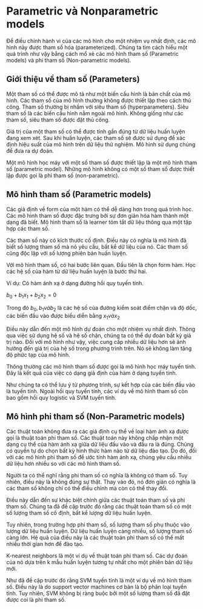 # Parametric và Nonparametric models

Để điều chỉnh hành vi của các mô hình cho một nhiệm vụ nhất định, các mô hình này được tham số hóa (parameterized). Chúng ta tìm cách hiểu một quá trình như vậy bằng cách mổ xẻ các mô hình tham số (Parametric models) và phi tham số (Non-parametric models).

## Giới thiệu về tham số (Parameters)

Một tham số có thể được mô tả như một biến cấu hình là bản chất của mô hình. Các tham số của mô hình thường không được thiết lập theo cách thủ công. Tham số thường bị nhầm với siêu tham số (hyperparameters). Siêu tham số là các biến cấu hình nằm ngoài mô hình. Không giống như các tham số, siêu tham số được đặt thủ công.

Giá trị của một tham số có thể được tính gần đúng từ dữ liệu huấn luyện đang xem xét. Sau khi huấn luyện, các tham số sẽ được sử dụng để xác định hiệu suất của mô hình trên dữ liệu thử nghiệm. Mô hình sử dụng chúng để đưa ra dự đoán.

Một mô hình học máy với một số tham số được thiết lập là một mô hình tham số (parametric model). Những mô hình không có một số tham số được thiết lập được gọi là phi tham số (non-parametric). 

## Mô hình tham số (Parametric models)

Các giả định về form của một hàm có thể dễ dàng hơn trong quá trình học. Các mô hình tham số được đặc trưng bởi sự đơn giản hóa hàm thành một dạng đã biết. Mô hình tham số là learner tóm tắt dữ liệu thông qua một tập hợp các tham số.

Các tham số này có kích thước cố định. Điều này có nghĩa là mô hình đã biết số lượng tham số mà nó yêu cầu, bất kể dữ liệu của nó. Các tham số cũng độc lập với số lượng phiên bản huấn luyện. 

Với mô hình tham số, có hai bước liên quan. Đầu tiên là chọn form hàm. Học các hệ số của hàm từ dữ liệu huấn luyện là bước thứ hai.  

Ví dụ: Có hàm ánh xạ ở dạng đường hồi quy tuyến tính.

$b_0 + b_1x_1 + b_2x_2 = 0$

Trong đó $b_0, b_1 và b_2$ là các hệ số của đường kiểm soát điểm chặn và độ dốc, các biến đầu vào được biểu diễn bằng $x_1 và x_2$

Điều này dẫn đến một mô hình dự đoán cho một nhiệm vụ nhất định. Thông qua việc sử dụng hệ số và hệ số chặn, chúng ta có thể dự đoán bất kỳ giá trị nào. Đối với mô hình như vậy, việc cung cấp nhiều dữ liệu hơn sẽ ảnh hưởng đến giá trị của hệ số trong phương trình trên. Nó sẽ không làm tăng độ phức tạp của mô hình. 

Thông thường các mô hình tham số được gọi là mô hình học máy tuyến tính. Đây là kết quả của việc có dạng giả định của hàm ở dạng tuyến tính. 

Như chúng ta có thể lưu ý từ phương trình, sự kết hợp của các biến đầu vào là tuyến tính. Ngoài hồi quy tuyến tính, các ví dụ về mô hình tham số còn bao gồm hồi quy logistic và SVM tuyến tính.

## Mô hình phi tham số (Non-Parametric models)

Các thuật toán không đưa ra các giả định cụ thể về loại hàm ánh xạ được gọi là thuật toán phi tham số. Các thuật toán này không chấp nhận một dạng cụ thể của hàm ánh xạ giữa dữ liệu đầu vào và đầu ra là đúng. Chúng có quyền tự do chọn bất kỳ hình thức hàm nào từ dữ liệu đào tạo. Do đó, đối với các mô hình phi tham số để ước tính hàm ánh xạ, chúng yêu cầu nhiều dữ liệu hơn nhiều so với các mô hình tham số. 

Người ta có thể nghĩ rằng phi tham số có nghĩa là không có tham số. Tuy nhiên, điều này là không đúng sự thật. Thay vào đó, nó đơn giản có nghĩa là các tham số không chỉ có thể điều chỉnh mà còn có thể thay đổi. 

Điều này dẫn đến sự khác biệt chính giữa các thuật toán tham số và phi tham số. Chúng ta đã đề cập trước đó rằng các thuật toán tham số có một số lượng tham số cố định, bất kể lượng dữ liệu huấn luyện. 

Tuy nhiên, trong trường hợp phi tham số, số lượng tham số phụ thuộc vào lượng dữ liệu huấn luyện. Dữ liệu huấn luyện càng nhiều, số lượng tham số càng lớn. Hệ quả của điều này là các thuật toán phi tham số có thể mất nhiều thời gian hơn để đào tạo. 

K-nearest neighbors là một ví dụ về thuật toán phi tham số. Các dự đoán của nó dựa trên k mẫu huấn luyện tương tự nhất cho một phiên bản dữ liệu mới. 

Như đã đề cập trước đó rằng SVM tuyến tính là một ví dụ về mô hình tham số. Điều này là do support vector machines cơ bản là bộ phân loại tuyến tính. Tuy nhiên, SVM không bị ràng buộc bởi một số lượng tham số đã đặt được coi là phi tham số.
